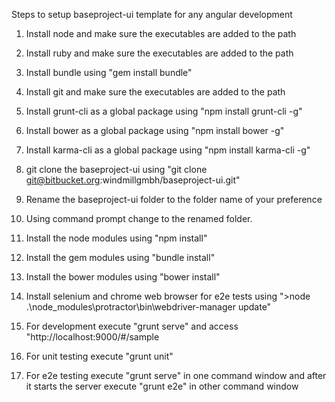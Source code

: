 Steps to setup baseproject-ui template for any angular development

1) Install node and make sure the executables are added to the path

2) Install ruby and make sure the executables are added to the path

3) Install bundle using "gem install bundle"

4) Install git and make sure the executables are added to the path

5) Install grunt-cli as a global package using "npm install grunt-cli -g"

6) Install bower as a global package using "npm install bower -g"

7) Install karma-cli as a global package using "npm install karma-cli -g"

8) git clone the baseproject-ui using "git clone git@bitbucket.org:windmillgmbh/baseproject-ui.git"

9) Rename the baseproject-ui folder to the folder name of your preference

10) Using command prompt change to the renamed folder.

11) Install the node modules using "npm install"

12) Install the gem modules using "bundle install"

13) Install the bower modules using "bower install"

14) Install selenium and chrome web browser for e2e tests using ">node .\node_modules\protractor\bin\webdriver-manager update"

15) For development execute "grunt serve" and access "http://localhost:9000/#/sample

16) For unit testing execute "grunt unit"

17) For e2e testing execute "grunt serve" in one command window and after it starts the server execute "grunt e2e" in other command window
